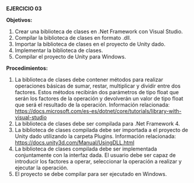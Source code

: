 **EJERCICIO 03**

**Objetivos:**
1. Crear una biblioteca de clases en .Net Framework con Visual Studio.
2. Compilar la biblioteca de clases en formato .dll.
3. Importar la biblioteca de clases en el proyecto de Unity dado.
4. Implementar la biblioteca de clases.
5. Compilar el proyecto de Unity para Windows.

**Procedimientos:**
1. La biblioteca de clases debe contener métodos para realizar operaciones básicas de sumar, restar, multiplicar y dividir entre dos factores. Estos métodos recibirán dos parámetros de tipo float que serán los factores de la operación y devolverán un valor de tipo float que será el resultado de la operación. Información relacionada: https://docs.microsoft.com/es-es/dotnet/core/tutorials/library-with-visual-studio
2. La biblioteca de clases debe ser compilada para .Net Framework 4.
3. La biblioteca de clases compilada debe ser importada a el proyecto de Unity dado utilizando la carpeta Plugins. Información relacionada: https://docs.unity3d.com/Manual/UsingDLL.html
4. La biblioteca de clases compilada debe ser implementada conjuntamente con la interfaz dada. El usuario debe ser capaz de introducir los factores a operar, seleccionar la operación a realizar y ejecutar la operación.
5. El proyecto se debe compilar para ser ejecutado en Windows.